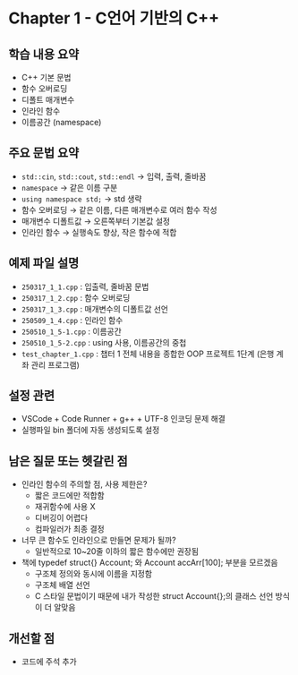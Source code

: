 # Chapter 1 - C언어 기반의 C++

## 학습 내용 요약

- C++ 기본 문법
- 함수 오버로딩
- 디폴트 매개변수
- 인라인 함수
- 이름공간 (namespace)

## 주요 문법 요약

- `std::cin`, `std::cout`, `std::endl` → 입력, 출력, 줄바꿈
- `namespace` → 같은 이름 구분
- `using namespace std;` → std 생략
- 함수 오버로딩 → 같은 이름, 다른 매개변수로 여러 함수 작성
- 매개변수 디폴트값 → 오른쪽부터 기본값 설정
- 인라인 함수 → 실행속도 향상, 작은 함수에 적합

## 예제 파일 설명

- `250317_1_1.cpp` : 입출력, 줄바꿈 문법
- `250317_1_2.cpp` : 함수 오버로딩
- `250317_1_3.cpp` : 매개변수의 디폴트값 선언
- `250509_1_4.cpp` : 인라인 함수
- `250510_1_5-1.cpp` : 이름공간
- `250510_1_5-2.cpp` : using 사용, 이름공간의 중첩
- `test_chapter_1.cpp` : 챕터 1 전체 내용을 종합한 OOP 프로젝트 1단계 (은행 계좌 관리 프로그램)

## 설정 관련

- VSCode + Code Runner + g++ + UTF-8 인코딩 문제 해결
- 실행파일 bin 폴더에 자동 생성되도록 설정

## 남은 질문 또는 헷갈린 점

- 인라인 함수의 주의할 점, 사용 제한은?
  - 짧은 코드에만 적합함
  - 재귀함수에 사용 X
  - 디버깅이 어렵다
  - 컴파일러가 최종 결정
- 너무 큰 함수도 인라인으로 만들면 문제가 될까?
  - 일반적으로 10~20줄 이하의 짧은 함수에만 권장됨
- 책에 typedef struct{} Account; 와 Account accArr[100]; 부분을 모르겠음
  - 구조체 정의와 동시에 이름을 지정함
  - 구조체 배열 선언
  - C 스타일 문법이기 때문에 내가 작성한 struct Account{};의 클래스 선언 방식이 더 알맞음

## 개선할 점

- 코드에 주석 추가
